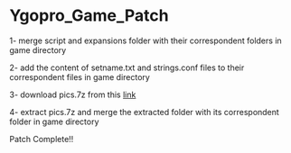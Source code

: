 # Ygopro_Game_Patch

1- merge script and expansions folder with their correspondent folders in game directory 

2- add the content of setname.txt and strings.conf files to their correspondent files in game directory  

3- download pics.7z from this [link](https://drive.google.com/open?id=1tU-RjMRmD78ZRlCV1bcrW5rbnQr0vERr)

4- extract pics.7z and merge the extracted folder with its correspondent folder in game directory

Patch Complete!!
